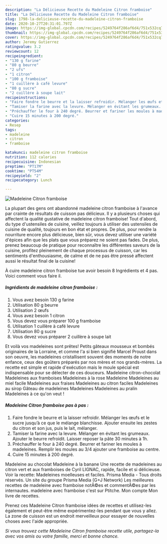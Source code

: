 ```yaml
---
description: "La Délicieuse Recette du Madeleine Citron framboise"
title: "La Délicieuse Recette du Madeleine Citron framboise"
slug: 1798-la-delicieuse-recette-du-madeleine-citron-framboise
date: 2020-10-27T20:31:01.797Z
image: https://img-global.cpcdn.com/recipes/5249764f286af6d4/751x532cq70/madeleine-citron-framboise-photo-principale-de-la-recette.jpg
thumbnail: https://img-global.cpcdn.com/recipes/5249764f286af6d4/751x532cq70/madeleine-citron-framboise-photo-principale-de-la-recette.jpg
cover: https://img-global.cpcdn.com/recipes/5249764f286af6d4/751x532cq70/madeleine-citron-framboise-photo-principale-de-la-recette.jpg
author: Jeremy Gutierrez
ratingvalue: 3.2
reviewcount: 12
recipeingredient:
- "130 g farine"
- "80 g beurre"
- "2 ufs"
- "1 citron"
- "100 g framboise"
- "1 cuillère à café levure"
- "80 g sucre"
- "2 cuillère à soupe lait"
recipeinstructions:
- "Faire fondre le beurre et la laisser refroidir. Mélanger les œufs et le sucre jusqu’à ce que le mélange blanchisse. Ajouter ensuite les zestes du citron et son jus, puis le lait, mélanger."
- "Tamiser la farine avec la levure. Mélanger en évitant les grumeaux. Ajouter le beurre refroidit. Laisser reposer la pâte 30 minutes à 1h."
- "Préchauffer le four à 240 degré. Beurrer et fariner les moules à madeleines. Remplir les moules au 3/4 ajouter une framboise au centre."
- "Cuire 15 minutes à 200 degré."
categories:
- Resep
tags:
- madeleine
- citron
- framboise

katakunci: madeleine citron framboise 
nutrition: 112 calories
recipecuisine: Indonesian
preptime: "PT17M"
cooktime: "PT54M"
recipeyield: "2"
recipecategory: Lunch

---
```



![Madeleine Citron framboise](https://img-global.cpcdn.com/recipes/5249764f286af6d4/751x532cq70/madeleine-citron-framboise-photo-principale-de-la-recette.jpg)

La plupart des gens ont abandonné madeleine citron framboise à l'avance par crainte de résultats de cuisson pas délicieux. Il y a plusieurs choses qui affectent la qualité gustative de madeleine citron framboise! Tout d'abord, du type d'ustensiles de cuisine, veillez toujours à utiliser des ustensiles de cuisine de qualité, toujours en bon état et propres. De plus, pour rendre la nourriture encore plus délicieuse, bien sûr, vous devez utiliser une variété d'épices afin que les plats que vous préparez ne soient pas fades. De plus, prenez beaucoup de pratique pour reconnaître les différentes saveurs de la cuisine, profitez pleinement de chaque processus de cuisson, car les sentiments d'enthousiasme, de calme et de ne pas être pressé affectent aussi le résultat final de la cuisine!

<!--inarticleads1-->

À cuire madeleine citron framboise tue avoir besoin 8 Ingrédients et 4 pas. Voici comment vous faire il.

##### Ingrédients de madeleine citron framboise :

1. Vous avez besoin 130 g farine
1. Utilisation 80 g beurre
1. Utilisation 2 œufs
1. Vous avez besoin 1 citron
1. Vous devez vous préparer 100 g framboise
1. Utilisation 1 cuillère à café levure
1. Utilisation 80 g sucre
1. Vous devez vous préparer 2 cuillère à soupe lait


Et voilà vos madeleines sont prêtes! Petits gâteaux mousseux et bombés originaires de la Lorraine, et comme l&#39;a si bien signifié Marcel Proust dans son oeuvre, les madeleines cristallisent souvent des moments de notre enfance, ceux des goûters préparés par nos mères et nos grands-mères. La recette est simple et rapide d&#39;exécution mais le moule spécial est indispensable pour se délecter de ces douceurs. Madeleine citron-chocolat Madeleines aux framboises Madeleines à la rose Madeleine Madeleines au miel facile Madeleines aux fraises Madeleines au citron faciles Madeleines au sirop Gâteau de madeleines Madeleines Madeleines au pralin Madeleines à ce qu&#39;on veut ! 

<!--inarticleads2-->

##### Madeleine Citron framboise pas à pas :

1. Faire fondre le beurre et la laisser refroidir. Mélanger les œufs et le sucre jusqu’à ce que le mélange blanchisse. Ajouter ensuite les zestes du citron et son jus, puis le lait, mélanger.
1. Tamiser la farine avec la levure. Mélanger en évitant les grumeaux. Ajouter le beurre refroidit. Laisser reposer la pâte 30 minutes à 1h.
1. Préchauffer le four à 240 degré. Beurrer et fariner les moules à madeleines. Remplir les moules au 3/4 ajouter une framboise au centre.
1. Cuire 15 minutes à 200 degré.


Madeleine au chocolat Madeleine à la banane Une recette de madeleines au citron vert et aux framboises de Cyril LIGNAC, rapide, facile et si délicieuse. Voir la recette: Madeleines moelleuses et faciles. Prisma Media - Tous droits réservés. Un site du groupe Prisma Media (G+J Network) Les meilleures recettes de madeleine avec framboise notÃ©es et commentÃ©es par les internautes. madeleine avec framboise c&#39;est sur Ptitche. Mon compte Mon livre de recettes. 

<!--inarticleads1-->

<p>
Prenez ces Madeleine Citron framboise idées de recettes et utilisez-les également et peut-être même expérimentez-les pendant que vous y allez. La zone de cuisson est un endroit merveilleux pour essayer de nouvelles choses avec l'aide appropriée.
</p>

<p>
<i>Si vous trouvez cette Madeleine Citron framboise recette utile, partagez-la avec vos amis ou votre famille, merci et bonne chance.</i>
</p>
